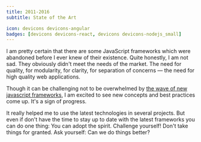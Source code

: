 ```yaml
---
title: 2011-2016
subtitle: State of the Art

icon: devicons devicons-angular
badges: [devicons devicons-react, devicons devicons-nodejs_small]
---
```


I am pretty certain that there are some JavaScript frameworks which were abandoned before I ever knew of their existence. Quite honestly, I am not sad. They obviously didn't meet the needs of the market. The need for quality, for modularity, for clarity, for separation of concerns — the need for high quality web applications.

Though it can be challenging not to be overwhelmed by [the wave of new javascript frameworks][jsframeworks], I am excited to see new concepts and best practices come up. It's a sign of progress.

It really helped me to use the latest technologies in several projects. But even if don't have the time to stay up to date with the latest frameworks you can do one thing: You can adopt the spirit. Challenge yourself! Don't take things for granted. Ask yourself: Can we do things better?

[jsframeworks]: http://www.google.com/trends/explore?q=ember+js,+angular+js,+backbone+js,+react+js,+meteor+js,+aurelia+js
